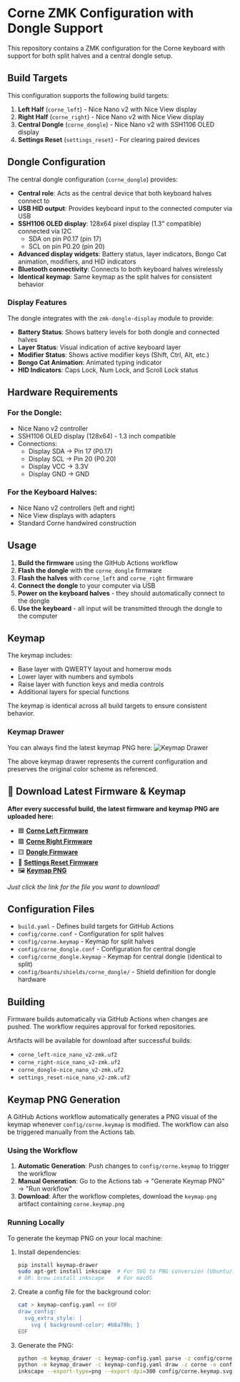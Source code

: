 # Corne ZMK Configuration with Dongle Support

This repository contains a ZMK configuration for the Corne keyboard with support for both split halves and a central dongle setup.

## Build Targets

This configuration supports the following build targets:

1. **Left Half** (`corne_left`) - Nice Nano v2 with Nice View display
2. **Right Half** (`corne_right`) - Nice Nano v2 with Nice View display  
3. **Central Dongle** (`corne_dongle`) - Nice Nano v2 with SSH1106 OLED display
4. **Settings Reset** (`settings_reset`) - For clearing paired devices

## Dongle Configuration

The central dongle configuration (`corne_dongle`) provides:

- **Central role**: Acts as the central device that both keyboard halves connect to
- **USB HID output**: Provides keyboard input to the connected computer via USB
- **SSH1106 OLED display**: 128x64 pixel display (1.3" compatible) connected via I2C
  - SDA on pin P0.17 (pin 17)
  - SCL on pin P0.20 (pin 20)
- **Advanced display widgets**: Battery status, layer indicators, Bongo Cat animation, modifiers, and HID indicators
- **Bluetooth connectivity**: Connects to both keyboard halves wirelessly
- **Identical keymap**: Same keymap as the split halves for consistent behavior

### Display Features
The dongle integrates with the `zmk-dongle-display` module to provide:
- **Battery Status**: Shows battery levels for both dongle and connected halves
- **Layer Status**: Visual indication of active keyboard layer
- **Modifier Status**: Shows active modifier keys (Shift, Ctrl, Alt, etc.)
- **Bongo Cat Animation**: Animated typing indicator
- **HID Indicators**: Caps Lock, Num Lock, and Scroll Lock status

## Hardware Requirements

### For the Dongle:
- Nice Nano v2 controller
- SSH1106 OLED display (128x64) - 1.3 inch compatible
- Connections:
  - Display SDA → Pin 17 (P0.17)  
  - Display SCL → Pin 20 (P0.20)
  - Display VCC → 3.3V
  - Display GND → GND

### For the Keyboard Halves:
- Nice Nano v2 controllers (left and right)
- Nice View displays with adapters
- Standard Corne handwired construction

## Usage

1. **Build the firmware** using the GitHub Actions workflow
2. **Flash the dongle** with the `corne_dongle` firmware
3. **Flash the halves** with `corne_left` and `corne_right` firmware
4. **Connect the dongle** to your computer via USB
5. **Power on the keyboard halves** - they should automatically connect to the dongle
6. **Use the keyboard** - all input will be transmitted through the dongle to the computer

## Keymap

The keymap includes:
- Base layer with QWERTY layout and homerow mods
- Lower layer with numbers and symbols
- Raise layer with function keys and media controls
- Additional layers for special functions

The keymap is identical across all build targets to ensure consistent behavior.

### Keymap Drawer

You can always find the latest keymap PNG here:
![Keymap Drawer](keymap/corne.keymap.png)

The above keymap drawer represents the current configuration and preserves the original color scheme as referenced.

## 🚀 **Download Latest Firmware & Keymap**

**After every successful build, the latest firmware and keymap PNG are uploaded here:**

- 🟦 **[Corne Left Firmware](firmware/corne_left-nice_nano_v2-zmk.uf2)**
- 🟩 **[Corne Right Firmware](firmware/corne_right-nice_nano_v2-zmk.uf2)**
- 🟨 **[Dongle Firmware](firmware/corne_dongle-nice_nano_v2-zmk.uf2)**
- 🧹 **[Settings Reset Firmware](firmware/settings_reset-nice_nano_v2-zmk.uf2)**
- 🖼️ **[Keymap PNG](keymap/corne.keymap.png)**

_Just click the link for the file you want to download!_

## Configuration Files

- `build.yaml` - Defines build targets for GitHub Actions
- `config/corne.conf` - Configuration for split halves
- `config/corne.keymap` - Keymap for split halves
- `config/corne_dongle.conf` - Configuration for central dongle
- `config/corne_dongle.keymap` - Keymap for central dongle (identical to split)
- `config/boards/shields/corne_dongle/` - Shield definition for dongle hardware

## Building

Firmware builds automatically via GitHub Actions when changes are pushed. The workflow requires approval for forked repositories.

Artifacts will be available for download after successful builds:
- `corne_left-nice_nano_v2-zmk.uf2`
- `corne_right-nice_nano_v2-zmk.uf2`  
- `corne_dongle-nice_nano_v2-zmk.uf2`
- `settings_reset-nice_nano_v2-zmk.uf2`

## Keymap PNG Generation

A GitHub Actions workflow automatically generates a PNG visual of the keymap whenever `config/corne.keymap` is modified. The workflow can also be triggered manually from the Actions tab.

### Using the Workflow

1. **Automatic Generation**: Push changes to `config/corne.keymap` to trigger the workflow
2. **Manual Generation**: Go to the Actions tab → "Generate Keymap PNG" → "Run workflow"
3. **Download**: After the workflow completes, download the `keymap-png` artifact containing `corne.keymap.png`

### Running Locally

To generate the keymap PNG on your local machine:

1. Install dependencies:
   ```bash
   pip install keymap-drawer
   sudo apt-get install inkscape  # For SVG to PNG conversion (Ubuntu/Debian)
   # OR: brew install inkscape    # For macOS
   ```

2. Create a config file for the background color:
   ```bash
   cat > keymap-config.yaml << EOF
   draw_config:
     svg_extra_style: |
       svg { background-color: #b8a78b; }
   EOF
   ```

3. Generate the PNG:
   ```bash
   python -m keymap_drawer -c keymap-config.yaml parse -z config/corne.keymap | \
   python -m keymap_drawer -c keymap-config.yaml draw -z corne -o config/corne.keymap.svg -
   inkscape --export-type=png --export-dpi=300 config/corne.keymap.svg -o config/corne.keymap.png
   ```
